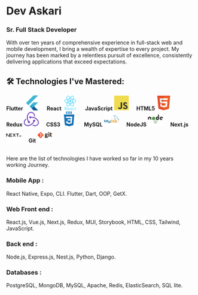 # Dev Askari

### Sr. Full Stack Developer

With over ten years of comprehensive experience in full-stack web and mobile development, I bring a wealth of expertise to every project. My journey has been marked by a relentless pursuit of excellence, consistently delivering applications that exceed expectations.

## :hammer_and_wrench: Technologies I've Mastered:

 <span style="font-weight: bold;">Flutter</span>
  <img src="https://github.com/devicons/devicon/blob/master/icons/flutter/flutter-original.svg" title="Flutter" alt="Flutter" width="40" height="40"/>
  &nbsp; &nbsp; 
  <span style="font-weight: bold;">React</span>
  <img src="https://github.com/devicons/devicon/blob/master/icons/react/react-original-wordmark.svg" title="React" alt="React" width="40" height="40"/>
  &nbsp; &nbsp; 
  <span style="font-weight: bold;">JavaScript</span>
  <img src="https://github.com/devicons/devicon/blob/master/icons/javascript/javascript-original.svg" title="JavaScript" alt="JavaScript" width="40" height="40"/>
  &nbsp; &nbsp; 
  <span style="font-weight: bold;">HTML5</span>
  <img src="https://github.com/devicons/devicon/blob/master/icons/html5/html5-original.svg" title="HTML5" alt="HTML" width="40" height="40"/>
  &nbsp; &nbsp; 
   <span style="font-weight: bold;">Redux</span>
  <img src="https://github.com/devicons/devicon/blob/master/icons/redux/redux-original.svg" title="Redux" alt="Redux " width="40" height="40"/>
  &nbsp; &nbsp; 
  <span style="font-weight: bold;">CSS3</span>
  <img src="https://github.com/devicons/devicon/blob/master/icons/css3/css3-plain-wordmark.svg"  title="CSS3" alt="CSS" width="40" height="40"/>
  &nbsp; &nbsp;
  <span style="font-weight: bold;">MySQL</span>
  <img src="https://github.com/devicons/devicon/blob/master/icons/mysql/mysql-original-wordmark.svg" title="MySQL"  alt="MySQL" width="40" height="40"/>
  &nbsp; &nbsp; 
  <span style="font-weight: bold;">NodeJS</span>
  <img src="https://github.com/devicons/devicon/blob/master/icons/nodejs/nodejs-original-wordmark.svg" title="NodeJS" alt="NodeJS" width="40" height="40"/>
  &nbsp; &nbsp; 
  <span style="font-weight: bold;">Next.js</span>
  <img src="https://raw.githubusercontent.com/devicons/devicon/master/icons/nextjs/nextjs-original-wordmark.svg" title="Next.js" alt="Next.js" width="40" height="40"/>
  &nbsp; &nbsp; 
  <span style="font-weight: bold;">Git</span>
  <img src="https://github.com/devicons/devicon/blob/master/icons/git/git-original-wordmark.svg" title="Git" alt="Git" width="40" height="40"/>
  </br></br>

Here are the list of technologies I have worked so far in my 10 years working Journey.</br>
### Mobile App : 
React Native, Expo, CLI. Flutter, Dart, OOP, GetX.</br>
### Web Front end : 
React.js, Vue.js, Next.js, Redux, MUI, Storybook, HTML, CSS, Tailwind, JavaScript.</br>
### Back end : 
Node.js, Express.js, Nest.js, Python, Django.</br>
### Databases : 
PostgreSQL, MongoDB, MySQL, Apache, Redis, ElasticSearch, SQL lite.</br></br></br>

